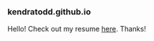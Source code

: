 ### kendratodd.github.io

Hello! Check out my resume [here](https://kendratodd.github.io/kendra-todd-resume.pdf). Thanks!

